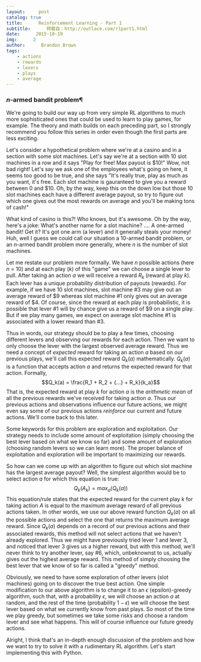 ```yaml
---
layout:     post
catalog: true
title:      Reinforcement Learning - Part 1
subtitle:      转载自：http://outlace.com/rlpart1.html
date:      2015-10-19
img:      2
author:      Brandon Brown
tags:
    - actions
    - rewards
    - levers
    - plays
    - average
---
```


### *n*-armed bandit problem¶

We're going to build our way up from very simple RL algorithms to much more sophisticated ones that could be used to learn to play games, for example. The theory and math builds on each preceding part, so I strongly recommend you follow this series in order even though the first parts are less exciting.

Let's consider a hypothetical problem where we're at a casino and in a section with some slot machines. Let's say we're at a section with 10 slot machines in a row and it says "Play for free! Max payout is \$10!" Wow, not bad right! Let's say we ask one of the employees what's going on here, it seems too good to be true, and she says "It's really true, play as much as you want, it's free. Each slot machine is gauranteed to give you a reward between 0 and \$10. Oh, by the way, keep this on the down low but those 10 slot machines each have a different average payout, so try to figure out which one gives out the most rewards on average and you'll be making tons of cash!"

What kind of casino is this?! Who knows, but it's awesome. Oh by the way, here's a joke: What's another name for a slot machine? .... A one-armed bandit! Get it? It's got one arm (a lever) and it generally steals your money! Huh, well I guess we could call our situation a 10-armed bandit problem, or an *n*-armed bandit problem more generally, where *n* is the number of slot machines.

Let me restate our problem more formally. We have *n* possible actions (here *n* = 10) and at each play (*k*) of this "game" we can choose a single lever to pull. After taking an action $a$ we will receive a reward $R_k$ (reward at play *k*). Each lever has a unique probability distribution of payouts (rewards). For example, if we have 10 slot machines, slot machine #3 may give out an average reward of \$9 whereas slot machine \#1 only gives out an average reward of \$4. Of course, since the reward at each play is probabilistic, it is possible that lever #1 will by chance give us a reward of \$9 on a single play. But if we play many games, we expect on average slot machine #1 is associated with a lower reward than #3.

Thus in words, our strategy should be to play a few times, choosing different levers and observing our rewards for each action. Then we want to only choose the lever with the largest observed average reward. Thus we need a concept of *expected* reward for taking an action $a$ based on our previous plays, we'll call this expected reward $Q_k(a)$ mathematically. $Q_k(a)$ is a function that accepts action $a$ and returns the expected reward for that action. Formally,
$$Q_k(a) = \frac{R_1 + R_2 + {...} + R_k}{k_a}$$
That is, the expected reward at play *k* for action $a$ is the *arithmetic mean* of all the previous rewards we've received for taking action *a*. Thus our previous actions and observations influence our future actions, we might even say some of our previous actions *reinforce* our current and future actions. We'll come back to this later.

Some keywords for this problem are exploration and exploitation. Our strategy needs to include some amount of exploitation (simply choosing the best lever based on what we know so far) and some amount of exploration (choosing random levers so we can learn more). The proper balance of exploitation and exploration will be important to maximizing our rewards.

So how can we come up with an algorithm to figure out which slot machine has the largest average payout? Well, the simplest algorithm would be to select action $a$ for which this equation is true:
$$Q_k(A_k) = max_a(Q_k(a))$$
This equation/rule states that the expected reward for the current play *k* for taking action $A$ is equal to the maximum average reward of all previous actions taken. In other words, we use our above reward function $Q_k(a)$ on all the possible actions and select the one that returns the maximum average reward. Since $Q_k(a)$ depends on a record of our previous actions and their associated rewards, this method will not select actions that we haven't already explored. Thus we might have previously tried lever 1 and lever 3, and noticed that lever 3 gives us a higher reward, but with this method, we'll never think to try another lever, say #6, which, unbeknownst to us, actually gives out the highest average reward. This method of simply choosing the best lever that we know of so far is called a "greedy" method.

Obviously, we need to have some exploration of other levers (slot machines) going on to discover the true best action. One simple modification to our above algorithm is to change it to an $\epsilon$ (epsilon)-greedy algorithm, such that, with a probability $\epsilon$, we will choose an action $a$ at random, and the rest of the time (probability $1-\epsilon$) we will choose the best lever based on what we currently know from past plays. So most of the time we play greedy, but sometimes we take some risks and choose a random lever and see what happens. This will of course influence our future greedy actions.

Alright, I think that's an in-depth enough discussion of the problem and how we want to try to solve it with a rudimentary RL algorithm. Let's start implementing this with Python.
